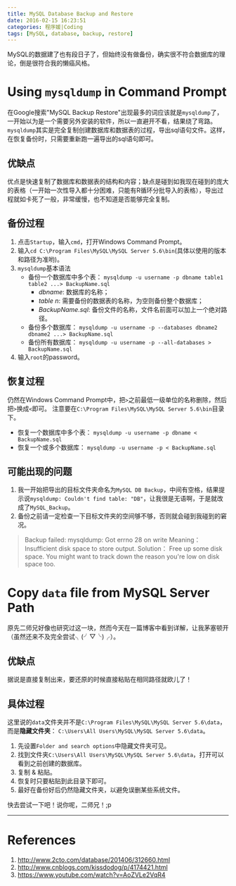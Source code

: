 ```yaml
---
title: MySQL Database Backup and Restore
date: 2016-02-15 16:23:51
categories: 程序媛|Coding
tags: [MySQL, database, backup, restore]
---
```

MySQL的数据建了也有段日子了，但始终没有做备份，确实很不符合数据库的理论，倒是很符合我的懒癌风格。 
<!--more-->
# Using `mysqldump` in Command Prompt
在Google搜索"MySQL Backup Restore"出现最多的词应该就是`mysqldump`了，一开始以为是一个需要另外安装的软件，所以一直避开不看，结果绕了弯路。
`mysqldump`其实是完全复制创建数据库和数据表的过程，导出sql语句文件。这样，在恢复备份时，只需要重新跑一遍导出的sql语句即可。

## 优缺点
优点是快速复制了数据库和数据表的结构和内容；缺点是碰到如我现在碰到的庞大的表格（一开始一次性导入都十分困难，只能有R循环分批导入的表格），导出过程就如卡死了一般，非常缓慢，也不知道是否能够完全复制。

## 备份过程
1. 点击`Startup`，输入`cmd`，打开Windows Command Prompt。
2. 输入`cd C:\Program Files\MySQL\MySQL Server 5.6\bin`(具体以使用的版本和路径为准哟)。
3. `mysqldump`基本语法
	- 备份一个数据库中多个表： `mysqldump -u username -p dbname table1 table2 ...> BackupName.sql`
		+ *dbname*: 数据库的名称；
		+ *table n*: 需要备份的数据表的名称，为空则备份整个数据库；
		+ *BackupName.sql*: 备份文件的名称，文件名前面可以加上一个绝对路径。		
	- 备份多个数据库： `mysqldump -u username -p --databases dbname2 dbname2 ...> BackupName.sql`
	- 备份所有数据库： `mysqldump -u username -p --all-databases > BackupName.sql`
4. 输入`root`的password。

## 恢复过程
仍然在Windows Command Prompt中，把`>`之前最低一级单位的名称删除，然后把`>`换成`<`即可。
注意要在`C:\Program Files\MySQL\MySQL Server 5.6\bin`目录下。
- 恢复一个数据库中多个表： `mysqldump -u username -p dbname < BackupName.sql`	
- 恢复一个或多个数据库： `mysqldump -u username -p < BackupName.sql`

## 可能出现的问题
1. 我一开始把导出的目标文件夹命名为`MySQL DB Backup`，中间有空格，结果提示说`mysqldump: Couldn't find table: "DB"`，让我很是无语啊，于是就改成了`MySQL_Backup`。
2. 备份之前请一定检查一下目标文件夹的空间够不够，否则就会碰到我碰到的窘况。
> Backup failed: mysqldump: Got errno 28 on write
> Meaning： Insufficient disk space to store output.
> Solution： Free up some disk space. You might want to track down the reason you're low on disk space too.

# Copy `data` file from MySQL Server Path
原先二师兄好像也研究过这一块，然而今天在一篇博客中看到详解，让我茅塞顿开（虽然还来不及完全尝试╮(╯▽╰)╭）。

## 优缺点
据说是直接复制出来，要还原的时候直接粘贴在相同路径就欧儿了！

## 具体过程
这里说的`data`文件夹并不是`C:\Program Files\MySQL\MySQL Server 5.6\data`，而是**隐藏文件夹**： `C:\Users\All Users\MySQL\MySQL Server 5.6\data`。
1. 先设置`Folder and search options`中隐藏文件夹可见。
2. 找到文件夹`C:\Users\All Users\MySQL\MySQL Server 5.6\data`，打开可以看到之前创建的数据库。
3. 复制 & 粘贴。
4. 恢复时只要粘贴到此目录下即可。
5. 最好在备份好后仍然隐藏文件夹，以避免误删某些系统文件。

快去尝试一下吧！说你呢，二师兄！;p

---
# References
1. http://www.2cto.com/database/201406/312660.html
2. http://www.cnblogs.com/kissdodog/p/4174421.html
3. https://www.youtube.com/watch?v=AoZVLe2VqR4